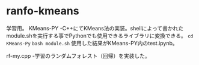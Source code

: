 # ranfo-kmeans
学習用。
KMeans-PY
 -C++にてKMeans法の実装。shellによって書かれたmodule.shを実行する事でPythonでも使用できるライブラリに変換できる。
 `cd KMeans-Py`
 `bash module.sh`
 使用した結果がKMeans-PY内のtest.ipynb。

rf-my.cpp
 -学習のランダムフォレスト（回帰）を実装した。
